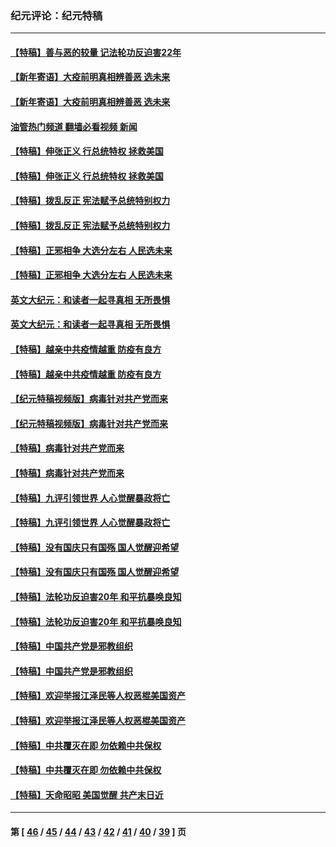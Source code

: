 ### 纪元评论：纪元特稿
---
#### [【特稿】善与恶的较量 记法轮功反迫害22年](../../pages/nsc424/n13086597.md?09220330) 
#### [【新年寄语】大疫前明真相辨善恶 选未来](../../pages/nsc424/n12660855.md?09220330) 
#### [【新年寄语】大疫前明真相辨善恶 选未来](../../pages/nsc424/n12660855.md?09220330) 
#### [油管热门频道 翻墙必看视频 新闻](ok?09220330)
#### [【特稿】伸张正义 行总统特权 拯救美国](../../pages/nsc424/n12616806.md?09220330) 
#### [【特稿】伸张正义 行总统特权 拯救美国](../../pages/nsc424/n12616806.md?09220330) 
#### [【特稿】拨乱反正 宪法赋予总统特别权力](../../pages/nsc424/n12598306.md?09220330) 
#### [【特稿】拨乱反正 宪法赋予总统特别权力](../../pages/nsc424/n12598306.md?09220330) 
#### [【特稿】正邪相争 大选分左右 人民选未来](../../pages/nsc424/n12545208.md?09220330) 
#### [【特稿】正邪相争 大选分左右 人民选未来](../../pages/nsc424/n12545208.md?09220330) 
#### [英文大纪元：和读者一起寻真相 无所畏惧](../../pages/nsc424/n12542027.md?09220330) 
#### [英文大纪元：和读者一起寻真相 无所畏惧](../../pages/nsc424/n12542027.md?09220330) 
#### [【特稿】越亲中共疫情越重 防疫有良方](../../pages/nsc424/n12042989.md?09220330) 
#### [【特稿】越亲中共疫情越重 防疫有良方](../../pages/nsc424/n12042989.md?09220330) 
#### [【纪元特稿视频版】病毒针对共产党而来](../../pages/nsc424/n11977328.md?09220330) 
#### [【纪元特稿视频版】病毒针对共产党而来](../../pages/nsc424/n11977328.md?09220330) 
#### [【特稿】病毒针对共产党而来](../../pages/nsc424/n11928818.md?09220330) 
#### [【特稿】病毒针对共产党而来](../../pages/nsc424/n11928818.md?09220330) 
#### [【特稿】九评引领世界 人心觉醒暴政将亡](../../pages/nsc424/n11660496.md?09220330) 
#### [【特稿】九评引领世界 人心觉醒暴政将亡](../../pages/nsc424/n11660496.md?09220330) 
#### [【特稿】没有国庆只有国殇 国人觉醒迎希望](../../pages/nsc424/n11549354.md?09220330) 
#### [【特稿】没有国庆只有国殇 国人觉醒迎希望](../../pages/nsc424/n11549354.md?09220330) 
#### [【特稿】法轮功反迫害20年 和平抗暴唤良知](../../pages/nsc424/n11389135.md?09220330) 
#### [【特稿】法轮功反迫害20年 和平抗暴唤良知](../../pages/nsc424/n11389135.md?09220330) 
#### [【特稿】中国共产党是邪教组织](../../pages/nsc424/n11355551.md?09220330) 
#### [【特稿】中国共产党是邪教组织](../../pages/nsc424/n11355551.md?09220330) 
#### [【特稿】欢迎举报江泽民等人权恶棍美国资产](../../pages/nsc424/n11303040.md?09220330) 
#### [【特稿】欢迎举报江泽民等人权恶棍美国资产](../../pages/nsc424/n11303040.md?09220330) 
#### [【特稿】中共覆灭在即 勿依赖中共保权](../../pages/nsc424/n11278510.md?09220330) 
#### [【特稿】中共覆灭在即 勿依赖中共保权](../../pages/nsc424/n11278510.md?09220330) 
#### [【特稿】天命昭昭 美国觉醒 共产末日近](../../pages/nsc424/n11150259.md?09220330) 

---
#### 第 [ [46](./46.md?09220330) / [45](./45.md?09220330) / [44](./44.md?09220330) / [43](./43.md?09220330) / [42](./42.md?09220330) / [41](./41.md?09220330) / [40](./40.md?09220330) / [39](./39.md?09220330) ] 页
